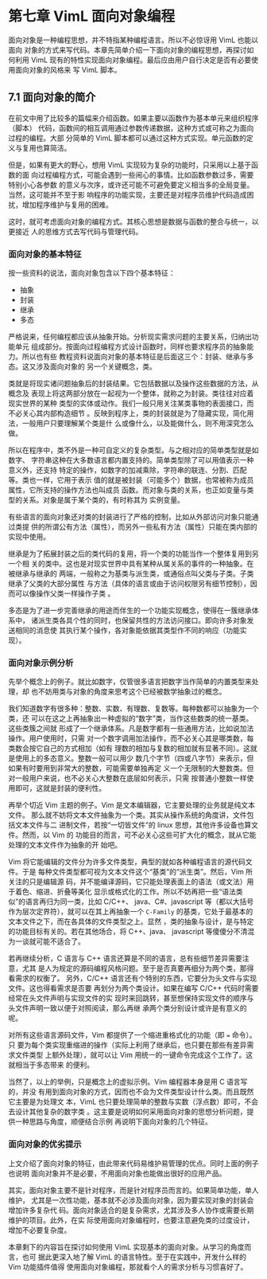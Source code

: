 # 第七章 VimL 面向对象编程

面向对象是一种编程思想，并不特指某种编程语言。所以不必惊讶用 VimL 也能以面向
对象的方式来写代码。本章先简单介绍一下面向对象的编程思想，再探讨如何利用 VimL
现有的特性实现面向对象编程。最后应由用户自行决定是否有必要使用面向对象的风格来
写 VimL 脚本。

## 7.1 面向对象的简介

在前文中用了比较多的篇幅来介绍函数。如果主要以函数作为基本单元来组织程序（脚本）
代码，函数间的相互调用通过参数传递数据，这种方式或可称之为面向过程的编程。大部
分简单的 VimL 脚本都可以通过这种方式实现。单元函数的定义与复用也算简洁。

但是，如果有更大的野心，想用 VimL 实现较为复杂的功能时，只采用以上基于函数的面
向过程编程方式，可能会遇到一些闹心的事情。比如函数参数过多，需要特别小心各参数
的意义与次序，或许还可能不可避免要定义相当多的全局变量。当然，这可能并不至于影
响程序的功能实现，主要还是对程序员维护代码造成困扰，增加程序维护与复用的困难。

这时，就可考虑面向对象的编程方式。其核心思想是数据与函数的整合与统一，以更接近
人的思维方式去写代码与管理代码。

### 面向对象的基本特征

按一些资料的说法，面向对象包含以下四个基本特征：

* 抽象
* 封装
* 继承
* 多态

严格说来，任何编程都应该从抽象开始。分析现实需求问题的主要关系，归纳出功能单元
组成部分。按面向过程编程方式设计函数时，同样也要求程序员的抽象能力。所以也有些
教程资料说面向对象的基本特征是后面这三个：封装、继承与多态。这又涉及面向对象的
另一个关键概念，类。

类就是将现实诸问题抽象后的封装结果。它包括数据以及操作这些数据的方法，从概念及
表现上将这两部分放在一起视为一个整体，就称之为封装。类往往对应着现实世界的某种
类型的实体或动作。我们一般只用关注某类事物的表面接口，而不必关心其内部构造细节
。反映到程序上，类的封装就是为了隐藏实现，简化用法，一般用户只要理解某个类是什
么或像什么，以及能做什么，则不用深究怎么做。

所以在程序中，类不外是一种可自定义的复杂类型。与之相对应的简单类型就是如数字、
字符串这种在大多数语言都内置支持的。简单类型除了可以用值表示一种意义外，还支持
特定的操作，如数字的加减乘除，字符串的联连、分割、匹配等。类也一样，它用于表示
值的就是被封装（可能多个）数据，也常被称为成员属性，它所支持的操作方法也叫成员
函数。而对象与类的关系，也正如变量与类型的关系。对象是属于某个类的，有时称其为
实例变量。

有些语言的面向对象还对类的封装进行了严格的控制，比如从外部访问对象只能通过类提
供的所谓公有方法（属性），而另外一些私有方法（属性）只能在类内部的实现中使用。

继承是为了拓展封装之后的类代码的复用，将一个类的功能当作一个整体复用到另一个相
关的类中。这也是对现实世界中具有某种从属关系的事件的一种抽象。在被继承与继承的
两端，一般称之为基类与派生类，或通俗点叫父类与子类。子类继承了父类的大部分属性
与方法（具体的语言或由于访问权限另有细节控制），因而可以像操作父类一样操作子类
。

多态是为了进一步完善继承的用途而伴生的一个功能实现概念，使得在一簇继承体系中，
诸派生类各具个性的同时，也保留共性的方法访问接口。即向许多对象发送相同的消息使
其执行某个操作，各对象能依据其类型作不同的响应（功能实现）。

### 面向对象示例分析

先举个概念上的例子。就比如数字，仅管很多语言把数字当作简单的内置类型来处理，却
也不妨用类与对象的角度来思考这个已经被数学抽象过的概念。

我们知道数字有很多种：整数、实数、有理数、复数等。每种数都可以抽象为一个类，还
可以在这之上再抽象出一种虚拟的“数字”类，当作这些数类的统一基类。这些类簇之间就
形成了一个继承体系。凡是数字都有一些通用方法，比如说加法操作。用户使用时，只需
对一个数字调用加法操作，而不必关心其是哪类数，每类数会按它自己的方式相加（如有
理数的相加与复数的相加就有显著不同）。这就是使用上的多态意义。整数一般可以用少
数几个字节（四或八字节）来表示，但如果有时要用到非常大的整数，可能需要单独再定
义一个无限制的大整数类。但对一般用户来说，也不必关心大整数在底层如何表示，只需
按普通小整数一样使用即可，这就是封装的便利性。

再举个切近 Vim 主题的例子。Vim 是文本编辑器，它主要处理的业务就是纯文本文件。
那么就不妨将文本文件抽象为一个类。其实从操作系统的角度讲，文件包括文本文件与二
进制文件，若按“一切皆文件”的 linux 思想，其他许多设备也算文件。然而，以 Vim 的
功能目的而言，可不必关心这些可扩大化的概念，就从它能处理的文本文件作为抽象的开
始吧。

Vim 将它能编辑的文件分为许多文件类型，典型的就如各种编程语言的源代码文件。于是
每种文件类型都可视为文本文件这个“基类”的“派生类”。然后，Vim 所关注的只是编辑源
码，并不能编译源码，它只能处理表面上的语法（或文法）用于着色、缩进、折叠等美化
显示或格式化的工作。所以不妨再把一些“语法类似”的语言再归为同一类，比如 C/C++、
java、C#、javascript 等（都以大括号作为层次定界符），就可以在其上再抽象一个
`C-Family` 的基类，它处于最基本的文本文件之下，而在各具体的文件类型之上。显然
，类的抽象与设计，是与特定的功能目标有关的。若在其他场合，将 C++、java、
javascript 等傻傻分不清混为一谈就可能不适合了。

若再继续分析，C 语言与 C++ 语言还算是不同的语言，总有些细节差异需要注意，尤其
是人为规定的源码编程风格问题。至于是否真要再细分为两个类，那得看需求的权衡了。
另外，C/C++ 语言还有个特别的东西，它要分为头文件与实现文件。这也得看需求是否要
再划分为两个类设计。如果在编写 C/C++ 代码时需要经常在头文件声明与实现文件的实
现时来回跳转，甚至想保持实现文件的顺序与头文件声明一致以便于对照阅读，那么再继
承两个类分别设计或许是有意义的呢。

对所有这些语言源码文件，Vim 都提供了一个缩进重格式化的功能（即 `=` 命令）。只
要为每个类实现重缩进的操作（实际上利用了继承后，也只要在那些有差异需求文件类型
上额外处理），就可以让 Vim 用统一的一键命令完成这个工作了。这就相当于多态带来
的便利。

当然了，以上的举例，只是概念上的虚拟示例。Vim 编程器本身是用 C 语言写的，并没
有用到面向对象的方式，因而也不会为文件类型设计什么类。而且既然它主要是为处理文
本，VimL 也只要处理简单的整数与实数（浮点数）即可，不会去设计其他复杂的数字类
。这主要是说明如何采用面向对象的思想分析问题，提供一种思路与角度，顺便结合示例
再说明下面向对象的几个特征。

### 面向对象的优劣提示

上文介绍了面向对象的特征，由此带来代码易维护易管理的优点。同时上面的例子也说明
面向对象并不是必要，不用面向对象也能做出很好的应用产品。

其实，面向对象主要不是针对程序，而是针对程序员而言的。如果简单功能，单人维护，
尤其是一次性功能，基本就不必涉及面向对象，因为要实现对象的封装会增加许多复杂代
码。面向对象适合的是复杂需求，尤其涉及多人协作或需要长期维护的项目。此外，在实
际使用面向对象编程时，也要注意避免类的过度设计，增加不必要复杂度。

本章剩下的内容旨在探讨如何使用 VimL 实现基本的面向对象。从学习的角度而言，也可
据此更深入地了解 VimL 的语言特性。至于在实践中，开发什么样的 Vim 功能插件值得
使用面向对象编程，那就看个人的需求分析与习惯喜好了。
